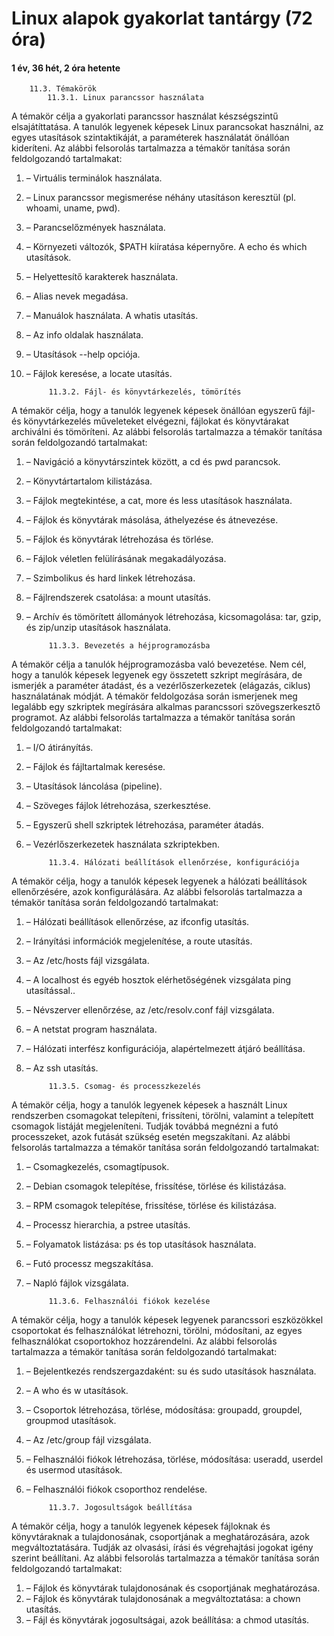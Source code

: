 # Linux alapok gyakorlat tantárgy (72 óra)
#### 1 év, 36 hét, 2 óra hetente


        11.3. Témakörök
            11.3.1. Linux parancssor használata
A témakör célja a gyakorlati parancssor használat készségszintű elsajátíttatása. A tanulók legyenek képesek Linux parancsokat használni, az egyes utasítások szintaktikáját, a paraméterek használatát önállóan kideríteni. Az alábbi felsorolás tartalmazza a témakör tanítása során feldolgozandó tartalmakat:
1. –	Virtuális terminálok használata.
1. –	Linux parancssor megismerése néhány utasításon keresztül (pl. whoami, uname, pwd).
1. –	Parancselőzmények használata.
1. –	Környezeti változók, $PATH kiíratása képernyőre. A echo és which utasítások.
1. –	Helyettesítő karakterek használata.
1. –	Alias nevek megadása.
1. –	Manuálok használata. A whatis utasítás.
1. –	Az info oldalak használata.
1. –	Utasítások --help opciója.
1. –	Fájlok keresése, a locate utasítás.

            11.3.2. Fájl- és könyvtárkezelés, tömörítés
A témakör célja, hogy a tanulók legyenek képesek önállóan egyszerű fájl- és könyvtárkezelés műveleteket elvégezni, fájlokat és könyvtárakat archiválni és tömöríteni. Az alábbi felsorolás tartalmazza a témakör tanítása során feldolgozandó tartalmakat:
1. –	Navigáció a könyvtárszintek között, a cd és pwd parancsok.
1. –	Könyvtártartalom kilistázása.
1. –	Fájlok megtekintése, a cat, more és less utasítások használata.
1. –	Fájlok és könyvtárak másolása, áthelyezése és átnevezése.
1. –	Fájlok és könyvtárak létrehozása és törlése.
1. –	Fájlok véletlen felülírásának megakadályozása.
1. –	Szimbolikus és hard linkek létrehozása.
1. –	Fájlrendszerek csatolása: a mount utasítás.
1. –	Archív és tömörített állományok létrehozása, kicsomagolása: tar, gzip, és zip/unzip utasítások használata.

            11.3.3. Bevezetés a héjprogramozásba
A témakör célja a tanulók héjprogramozásba való bevezetése. Nem cél, hogy a tanulók képesek legyenek egy összetett szkript megírására, de ismerjék a paraméter átadást, és a vezérlőszerkezetek (elágazás, ciklus) használatának módját. A témakör feldolgozása során ismerjenek meg legalább egy szkriptek megírására alkalmas parancssori szövegszerkesztő programot. Az alábbi felsorolás tartalmazza a témakör tanítása során feldolgozandó tartalmakat:
1. –	I/O átirányítás.
1. –	Fájlok és fájltartalmak keresése.
1. –	Utasítások láncolása (pipeline).
1. –	Szöveges fájlok létrehozása, szerkesztése.
1. –	Egyszerű shell szkriptek létrehozása, paraméter átadás.
1. –	Vezérlőszerkezetek használata szkriptekben.

            11.3.4. Hálózati beállítások ellenőrzése, konfigurációja
A témakör célja, hogy a tanulók képesek legyenek a hálózati beállítások ellenőrzésére, azok konfigurálására. Az alábbi felsorolás tartalmazza a témakör tanítása során feldolgozandó tartalmakat:
1. –	Hálózati beállítások ellenőrzése, az ifconfig utasítás.
1. –	Irányítási információk megjelenítése, a route utasítás.
1. –	Az /etc/hosts fájl vizsgálata.
1. –	A localhost és egyéb hosztok elérhetőségének vizsgálata ping utasítással..
1. –	Névszerver ellenőrzése, az /etc/resolv.conf fájl vizsgálata.
1. –	A netstat program használata.
1. –	Hálózati interfész konfigurációja, alapértelmezett átjáró beállítása.
1. –	Az ssh utasítás.

            11.3.5. Csomag- és processzkezelés
A témakör célja, hogy a tanulók legyenek képesek a használt Linux rendszerben csomagokat telepíteni, frissíteni, törölni, valamint a telepített csomagok listáját megjeleníteni. Tudják továbbá megnézni a futó processzeket, azok futását szükség esetén megszakítani. Az alábbi felsorolás tartalmazza a témakör tanítása során feldolgozandó tartalmakat:
1. –	Csomagkezelés, csomagtípusok.
1. –	Debian csomagok telepítése, frissítése, törlése és kilistázása.
1. –	RPM csomagok telepítése, frissítése, törlése és kilistázása.
1. –	Processz hierarchia, a pstree utasítás.
1. –	Folyamatok listázása: ps és top utasítások használata.
1. –	Futó processz megszakítása.
1. –	Napló fájlok vizsgálata.

            11.3.6. Felhasználói fiókok kezelése
A témakör célja, hogy a tanulók képesek legyenek parancssori eszközökkel csoportokat és felhasználókat létrehozni, törölni, módosítani, az egyes felhasználókat csoportokhoz hozzárendelni. Az alábbi felsorolás tartalmazza a témakör tanítása során feldolgozandó tartalmakat:
1. –	Bejelentkezés rendszergazdaként: su és sudo utasítások használata.
1. –	A who és w utasítások.
1. –	Csoportok létrehozása, törlése, módosítása: groupadd, groupdel, groupmod utasítások.
1. –	Az /etc/group fájl vizsgálata.
1. –	Felhasználói fiókok létrehozása, törlése, módosítása: useradd, userdel és usermod utasítások.
1. –	Felhasználói fiókok csoporthoz rendelése.

            11.3.7. Jogosultságok beállítása
A témakör célja, hogy a tanulók legyenek képesek fájloknak és könyvtáraknak a tulajdonosának, csoportjának a meghatározására, azok megváltoztatására. Tudják az olvasási, írási és végrehajtási jogokat igény szerint beállítani. Az alábbi felsorolás tartalmazza a témakör tanítása során feldolgozandó tartalmakat:
1. –	Fájlok és könyvtárak tulajdonosának és csoportjának meghatározása.
1. –	Fájlok és könyvtárak tulajdonosának a megváltoztatása: a chown utasítás.
1. –	Fájl és könyvtárak jogosultságai, azok beállítása: a chmod utasítás.
